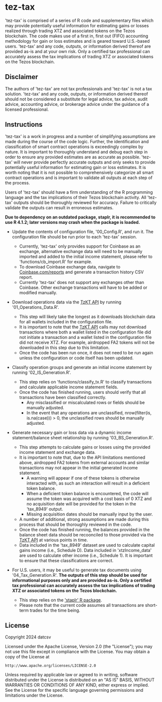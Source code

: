# tez-tax

'tez-tax' is comprised of a series of R code and supplementary files which may provide potentially useful information for estimating gains or losses realized through trading XTZ and associated tokens on the Tezos blockchain. The code makes use of a first in, first out (FIFO) accounting methodology for gain or loss estimates and is geared toward U.S.-based users. 'tez-tax' and any code, outputs, or information derived thereof are provided as-is and at your own risk. Only a certified tax professional can accurately assess the tax implications of trading XTZ or associated tokens on the Tezos blockchain. 

## Disclaimer

The authors of 'tez-tax' are not tax professionals and 'tez-tax' is not a tax solution. 'tez-tax' and any code, outputs, or information derived thereof should not be considered a substitute for legal advice, tax advice, audit advice, accounting advice, or brokerage advice under the guidance of a licensed professional. 

## Instructions

'tez-tax' is a work in progress and a number of simplifying assumptions are made during the course of the code logic. Further, the identification and classification of smart contract operations is exceedingly complex by nature. It is important to thoroughly understand and debug each step in order to ensure any provided estimates are as accurate as possible. 'tez-tax' will never provide perfectly accurate outputs and only seeks to provide potentially useful information for estimating gain or loss estimates. It is worth noting that it is not possible to comprehensively categorize all smart contract operations and is important to validate all outputs at each step of the process. 

Users of 'tez-tax' should have a firm understanding of the R programming language and the tax implications of their Tezos blockchain activity. All 'tez-tax' outputs should be thoroughly reviewed for accuracy. Failure to critically validate the outputs can result in erroneous estimates.  

**Due to dependency on an outdated package, staplr, it is recommended to use R 4.1.2; later versions may crash when the package is loaded.**

* Update the contents of configuration file, '00_Config.R', and run it. The configuration file should be run prior to each 'tez-tax' session.
	+ Currently, 'tez-tax' only provides support for Coinbase as an exchange, alternative exchange data will need to be manually imported and added to the initial income statement, please refer to 'functions/cb_import.R' for example. 
	+ To download Coinbase exchange data, navigate to [Coinbase.com/reports](https://www.coinbase.com/reports) and generate a transaction history CSV report. 
	+ Currently 'tez-tax' does not support any exchanges other than Coinbase. Other exchange transactions will have to be added or modified manually.

* Download operations data via the [TzKT API](https://api.tzkt.io/) by running '01_Operations_Data.R'.
	+ This step will likely take the longest as it downloads blockchain data for all wallets included in the configuration file.
	+ It is important to note that the [TzKT API](https://api.tzkt.io/) calls may not download transactions where both a wallet listed in the configuration file did not initiate a transaction and a wallet listed in the configuration file did not receive XTZ. For example, airdropped FA2 tokens will not be downloaded in this step due to this limitation. 
	+ Once the code has been run once, it does not need to be run again unless the configuration or code itself has been updated.

* Classify operation groups and generate an initial income statement by running '02_IS_Generation.R'.
	+ This step relies on 'functions/classify_tx.R' to classify transactions and calculate applicable income statement fields.  
	+ Once the code has finished running, users should verify that all transactions have been classified correctly. 
		+ Any misclassified or miscalculated rows or fields should be manually adjusted. 
		+ In the event that any operations are unclassified, nrow(filter(is, is.na(case))) > 0, the unclassified rows should be manually adjusted.

*  Generate necessary gain or loss data via a dynamic income statement/balance sheet relationship by running '03_BS_Generation.R'. 
	+ This step attempts to calculate gains or losses using the provided income statement and exchange data. 
	+ It is important to note that, due to the API limitations mentioned above, airdropped FA2 tokens from external accounts and similar transactions may not appear in the initial generated income statement. 
		+ A warning will appear if one of these tokens is otherwise interacted with, as such an interaction will result in a deficient token balance. 
		+ When a deficient token balance is encountered, the code will assume the token was acquired with a cost basis of 0 XTZ and no acquisition date will be provided for the token in the 'tax_8949' output. 
		+ Missing acquisition dates should be manually input by the user. 
	+ A number of additional, strong assumptions are made during this process that should be thoroughly reviewed in the code.
	+ Once the code has finished running, the balances provided in the balance sheet data should be recoonciled to those provided via the [TzKT API](https://api.tzkt.io/) at various points in time.
	+ Data included in the 'tax_8949' dataset are used to calculate capital gains income (i.e., Schedule D). Data included in 'xtzIncome_data' are used to calculate other income (i.e., Schedule 1). It is important to ensure that these classifications are correct.
	
* For U.S. users, it may be useful to generate tax documents using '04_Tax_Generation.R'. **The outputs of this step should be used for informational purposes only and are provided as-is. Only a certified tax professional can accurately assess the tax implications of trading XTZ or associated tokens on the Tezos blockchain.**
	+ This step relies on the ['staplr' R package](https://cran.r-project.org/web/packages/staplr/index.html).
	+ Please note that the current code assumes all transactions are short-term trades for the time being. 

## License

Copyright 2024 datcsv

Licensed under the Apache License, Version 2.0 (the "License");
you may not use this file except in compliance with the License.
You may obtain a copy of the License at

```http://www.apache.org/licenses/LICENSE-2.0```

Unless required by applicable law or agreed to in writing, software
distributed under the License is distributed on an "AS IS" BASIS,
WITHOUT WARRANTIES OR CONDITIONS OF ANY KIND, either express or implied.
See the License for the specific language governing permissions and
limitations under the License. 
